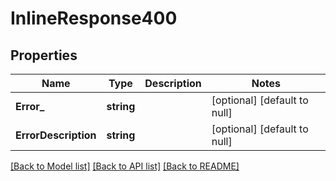 # InlineResponse400

## Properties
Name | Type | Description | Notes
------------ | ------------- | ------------- | -------------
**Error_** | **string** |  | [optional] [default to null]
**ErrorDescription** | **string** |  | [optional] [default to null]

[[Back to Model list]](../README.md#documentation-for-models) [[Back to API list]](../README.md#documentation-for-api-endpoints) [[Back to README]](../README.md)

